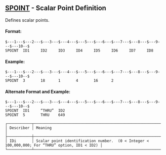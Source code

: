 ## [SPOINT](https://nexus.hexagon.com/documentationcenter/bundle/MSC_Nastran_2022.4/page/Nastran_Combined_Book/qrg/bulkqrs/TOC.SPOINT.xhtml) - Scalar Point Definition

Defines scalar points.

#### Format:

```nastran
$---1---$---2---$---3---$---4---$---5---$---6---$---7---$---8---$---9---$---10--$
SPOINT  ID1     ID2     ID3     ID4     ID5     ID6     ID7     ID8             
```

#### Example:

```nastran
$---1---$---2---$---3---$---4---$---5---$---6---$---7---$---8---$---9---$---10--$
SPOINT  3       18      1       4       16      2                               
```

#### Alternate Format and Example:

```nastran
$---1---$---2---$---3---$---4---$---5---$---6---$---7---$---8---$---9---$---10--$
SPOINT  ID1     “THRU”  ID2                                                     
SPOINT  5       THRU    649                                                     
```

```text
┌───────────┬────────────────────────────────────────────────────────────────────────────────────────────────┐
│ Describer │ Meaning                                                                                        │
├───────────┼────────────────────────────────────────────────────────────────────────────────────────────────┤
│ IDi       │ Scalar point identification number.  (0 < Integer < 100,000,000; For “THRU” option, ID1 < ID2) │
└───────────┴────────────────────────────────────────────────────────────────────────────────────────────────┘
```
